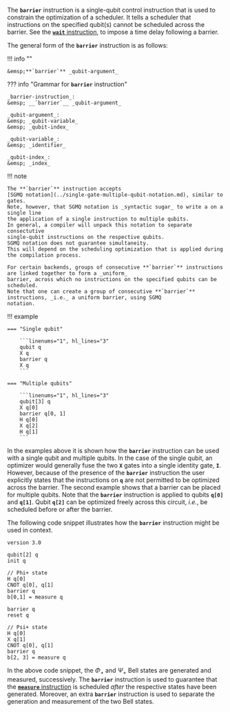 The **`barrier`** instruction is a single-qubit control instruction
that is used to constrain the optimization of a scheduler.
It tells a scheduler that instructions on the specified qubit(s) cannot be scheduled across the barrier.
See the [**`wait`** instruction](wait_instruction.md), to impose a time delay following a barrier.

The general form of the **`barrier`** instruction is as follows:

!!! info ""

    &emsp;**`barrier`** _qubit-argument_

??? info "Grammar for **`barrier`** instruction"
    
    _barrier-instruction_:  
    &emsp; __`barrier`__ _qubit-argument_

    _qubit-argument_:  
    &emsp; _qubit-variable_  
    &emsp; _qubit-index_

    _qubit-variable_:  
    &emsp; _identifier_

    _qubit-index_:  
    &emsp; _index_

!!! note

    The **`barrier`** instruction accepts
    [SGMQ notation](../single-gate-multiple-qubit-notation.md), similar to gates.
    Note, however, that SGMQ notation is _syntactic sugar_ to write a on a single line
    the application of a single instruction to multiple qubits.
    In general, a compiler will unpack this notation to separate consectutive
    single-qubit instructions on the respective qubits.
    SGMQ notation does not guarantee simultaneity.
    This will depend on the scheduling optimization that is applied during the compilation process.

    For certain backends, groups of consecutive **`barrier`** instructions are linked together to form a _uniform_
    barrier, across which no instructions on the specified qubits can be scheduled.
    Note that one can create a group of consecutive **`barrier`** instructions, _i.e._ a uniform barrier, using SGMQ
    notation.

!!! example

    === "Single qubit"
    
        ```linenums="1", hl_lines="3"
        qubit q
        X q
        barrier q
        X q
        ```
    
    === "Multiple qubits"
    
        ```linenums="1", hl_lines="3"
        qubit[3] q
        X q[0]
        barrier q[0, 1]
        H q[0]
        X q[2]
        H q[1]
        ```

In the examples above it is shown how the **`barrier`** instruction can be used with a single qubit and multiple qubits.
In the case of the single qubit,
an optimizer would generally fuse the two **`X`** gates into a single identity gate, **`I`**.
However, because of the presence of the **`barrier`** instruction the user explicitly states that the instructions on
**`q`** are not permitted to be optimized across the barrier.
The second example shows that a barrier can be placed for multiple qubits.
Note that the **`barrier`** instruction is applied to qubits **`q[0]`** and **`q[1]`**.
Qubit **`q[2]`** can be optimized freely across this circuit, _i.e._, be scheduled before or after the barrier. 

The following code snippet illustrates how the **`barrier`** instruction might be used in context.

```linenums="1", hl_lines="9 12 19"
version 3.0

qubit[2] q
init q

// Phi+ state
H q[0]
CNOT q[0], q[1]
barrier q
b[0,1] = measure q

barrier q
reset q

// Psi+ state
H q[0]
X q[1]
CNOT q[0], q[1]
barrier q
b[2, 3] = measure q
```

In the above code snippet, the $\Phi_{+}$ and $\Psi_{+}$ Bell states are generated and measured, successively.
The **`barrier`** instruction is used to guarantee that the
[**`measure`** instruction](../non_unitary_instructions/measure_instruction.md) is scheduled _after_ the respective
states have been generated. 
Moreover, an extra **`barrier`** instruction is used to separate the generation and measurement of the two Bell states.
